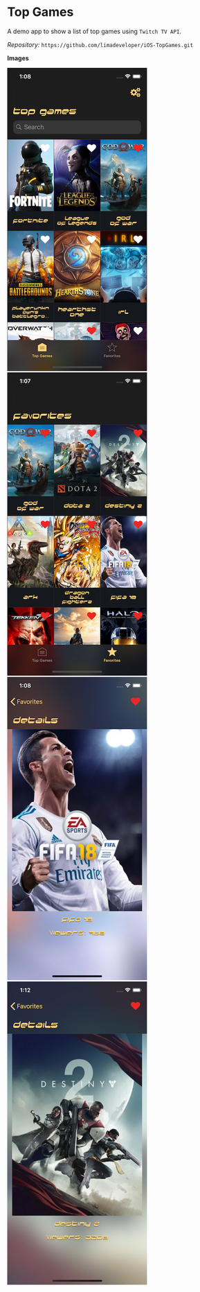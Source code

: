 # Top Games

A demo app to show a list of top games using `Twitch TV API`.  

*Repository:* `https://github.com/limadeveloper/iOS-TopGames.git`  

**Images**  

![Image](Docs/Images/screenshots/01.png)
![Image](Docs/Images/screenshots/02.png)
![Image](Docs/Images/screenshots/03.png)
![Image](Docs/Images/screenshots/04.png)
